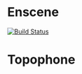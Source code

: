 Enscene
=======
[![Build Status](https://travis-ci.org/apoupard/Topophone.svg?branch=master)](https://travis-ci.org/apoupard/Topophone)

# Topophone
